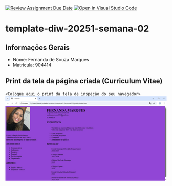 [![Review Assignment Due Date](https://classroom.github.com/assets/deadline-readme-button-22041afd0340ce965d47ae6ef1cefeee28c7c493a6346c4f15d667ab976d596c.svg)](https://classroom.github.com/a/tTaWaoZk)
[![Open in Visual Studio Code](https://classroom.github.com/assets/open-in-vscode-2e0aaae1b6195c2367325f4f02e2d04e9abb55f0b24a779b69b11b9e10269abc.svg)](https://classroom.github.com/online_ide?assignment_repo_id=20144184&assignment_repo_type=AssignmentRepo)
# template-diw-20251-semana-02

## Informações Gerais
- Nome: Fernanda de Souza Marques
- Matricula: 904414

## Print da tela da página criada (Curriculum Vitae)

`<Coloque aqui o print da tela de inspeção do seu navegador>`
![alt text](/public/images/img.jpg)